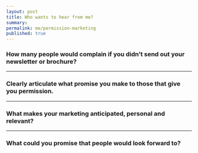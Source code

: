 ```yaml
---
layout: post
title: Who wants to hear from me?
summary:
permalink: me/permission-marketing
published: true
---
```


### How many people would complain if you didn’t send out your newsletter or brochure?

---

### Clearly articulate what promise you make to those that give you permission.

---

### What makes your marketing anticipated, personal and relevant?

---

### What could you promise that people would look forward to?

